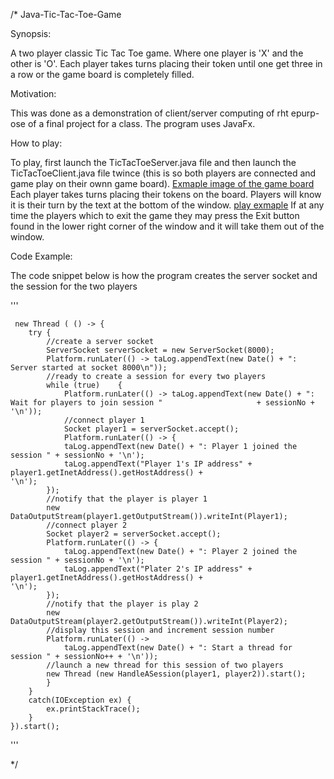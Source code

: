 /*
Java-Tic-Tac-Toe-Game

Synopsis:

A two player classic Tic Tac Toe game. Where one player is 'X' and the other is 'O'. Each player takes turns
placing their token until one get three in a row or the game board is completely filled.

Motivation:

This was done as a demonstration of client/server computing of rht epurp-ose of a final project for a class. The
program uses JavaFx.

How to play:

To play, first launch the TicTacToeServer.java file and then launch the TicTacToeClient.java file twince (this is so
both players are connected and game play on their ownn game board). 
[Exmaple image of the game board](gameBoard_example.png)
Each player takes turns placing their tokens
on the board. Players will know it is their turn by the text at the bottom of the window.
[play exmaple](play_exmaple.png)
If at any time the players which to exit the game they may press the Exit button found in the lower right corner
of the window and it will take them out of the window.

Code Example:

 The code snippet below is how the program creates the server socket and the session for the two players
 
 '''
 


	 new Thread ( () -> { 
		try {
			//create a server socket
			ServerSocket serverSocket = new ServerSocket(8000);
			Platform.runLater(() -> taLog.appendText(new Date() + ": Server started at socket 8000\n"));
			//ready to create a session for every two players
			while (true)	{
				Platform.runLater(() -> taLog.appendText(new Date() + ": Wait for players to join session " 					+ sessionNo + '\n'));
				//connect player 1
				Socket player1 = serverSocket.accept();
				Platform.runLater(() -> {
				taLog.appendText(new Date() + ": Player 1 joined the session " + sessionNo + '\n');
				taLog.appendText("Player 1's IP address" + player1.getInetAddress().getHostAddress() + 						'\n');
			});
			//notify that the player is player 1
			new DataOutputStream(player1.getOutputStream()).writeInt(Player1);
			//connect player 2
			Socket player2 = serverSocket.accept();
			Platform.runLater(() -> {
				taLog.appendText(new Date() + ": Player 2 joined the session " + sessionNo + '\n');
				taLog.appendText("Plater 2's IP address" + player1.getInetAddress().getHostAddress() + 						'\n');
			});
			//notify that the player is play 2
			new DataOutputStream(player2.getOutputStream()).writeInt(Player2);
			//display this session and increment session number
			Platform.runLater(() -> 
				taLog.appendText(new Date() + ": Start a thread for session " + sessionNo++ + '\n'));
			//launch a new thread for this session of two players
			new Thread (new HandleASession(player1, player2)).start();
			}
		}
		catch(IOException ex) {
			ex.printStackTrace();
		}
	}).start();
   
   '''





*/

